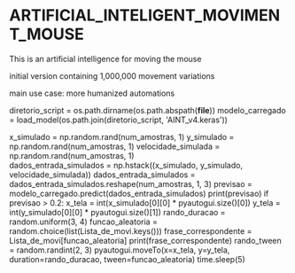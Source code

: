 # ARTIFICIAL_INTELIGENT_MOVIMENT_MOUSE

This is an artificial intelligence for moving the mouse  


initial version containing 1,000,000 movement variations

main use case:
more humanized automations





diretorio_script = os.path.dirname(os.path.abspath(__file__))
modelo_carregado = load_model(os.path.join(diretorio_script, 'AINT_v4.keras'))

x_simulado = np.random.rand(num_amostras, 1) 
y_simulado = np.random.rand(num_amostras, 1) 
velocidade_simulada = np.random.rand(num_amostras, 1)  
dados_entrada_simulados = np.hstack((x_simulado, y_simulado, velocidade_simulada))
dados_entrada_simulados = dados_entrada_simulados.reshape(num_amostras, 1, 3)
previsao = modelo_carregado.predict(dados_entrada_simulados)
print(previsao)
if previsao > 0.2:
        x_tela = int(x_simulado[0][0] * pyautogui.size()[0])
        y_tela = int(y_simulado[0][0] * pyautogui.size()[1])
        rando_duracao = random.uniform(3, 4)
        funcao_aleatoria = random.choice(list(Lista_de_movi.keys()))
        frase_correspondente = Lista_de_movi[funcao_aleatoria]
        print(frase_correspondente)
        rando_tween = random.randint(2, 3)
        pyautogui.moveTo(x=x_tela, y=y_tela, duration=rando_duracao, tween=funcao_aleatoria)
        time.sleep(5)

